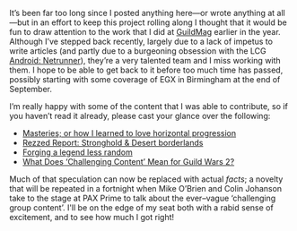 It’s been far too long since I posted anything here—or wrote anything at all—but in an effort to
keep this project rolling along I thought that it would be fun to draw attention to the work that I
did at [GuildMag][1] earlier in the year. Although I’ve  stepped back recently,
largely due to a lack of impetus to write articles (and partly due to a burgeoning obsession with
the LCG [Android: Netrunner][2]), they’re a very talented team and I miss working with them. I hope
to be able to get back to it before too much time has passed, possibly starting with some coverage
of EGX in Birmingham at the end of September.

I’m really happy with some of the content that I was able to contribute, so if you haven’t read
it already, please cast your glance over the following:

- [Masteries; or how I learned to love horizontal progression][3]
- [Rezzed Report: Stronghold & Desert borderlands][4]
- [Forging a legend less random][5]
- [What Does ‘Challenging Content’ Mean for Guild Wars 2?][6]

Much of that speculation can now be replaced with actual *facts*; a novelty that will be
repeated in a fortnight when Mike O’Brien and Colin Johanson take to the stage at PAX Prime to
talk about the ever–vague ‘challenging group content’. I'll be on the edge of my seat both with a
rabid sense of excitement, and to see how much I got right!

[1]: http://guildmag.com
[2]: https://www.fantasyflightgames.com/en/products/android-netrunner-the-card-game/
[3]: http://www.guildmag.com/masteries-horizontal-progression/
[4]: http://www.guildmag.com/rezzed-report-stronghold-desert-borderlands/
[5]: http://www.guildmag.com/forging-legend-less-random/
[6]: http://www.guildmag.com/guildmag-issue-15-into-heart-of-maguuma/
